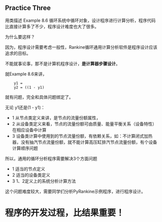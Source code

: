 ## Practice Three

用类描述 Example 8.6 循环系统中循环对象，设计程序进行计算分析，程序代码比直接计算多了不少，程序设计难度也大了很多。

为什么要这样？

因为，程序设计需要考虑一般性，Rankine循环通用计算分析软件是程序设计应该追求的目标。

不能就事论事，那不是计算机程序设计，**是计算器步骤设计**。

就Example 8.6来讲，
```
    y1 =
    y2 = ((1 - y1)
```
就有问题，完全和具体问题绑定了。

无论 y1还是(1 - y1)：

* 1 从节点类定义来讲，是节点的流量份额属性，
* 2 从设备类定义来看，节点的流量份额可由质量、能量平衡关系（设备特性）在相应设备中计算
* 3 设备类计算中使用到的节点流量份额，有依赖关系，如：不计算闭式加热器，没有抽汽节点流量份额，就不能计算高压缸排汽节点流量份额，有个设备计算顺序问题

所以，通用的循环分析程序需要解决3个方面问题

* 1 适当的节点定义
* 2 适当的设备类定义
* 3 1、2定义上的系统分析计算方法

这个问题难度较大，需要同学们分析PyRankine示例程序，进行程序设计。

#  程序的开发过程，比结果重要！
